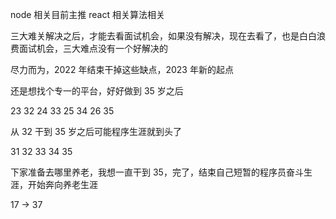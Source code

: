 node 相关目前主推 react 相关算法相关

三大难关解决之后，才能去看面试机会，如果没有解决，现在去看了，也是白白浪费面试机会，三大难点没有一个好解决的

尽力而为，2022 年结束干掉这些缺点，2023 年新的起点

还是想找个专一的平台，好好做到 35 岁之后

23 32 24 33 25 34 26 35

从 32 干到 35 岁之后可能程序生涯就到头了

31 32 33 34 35

下家准备去哪里养老，我想一直干到 35，完了，结束自己短暂的程序员奋斗生涯，开始奔向养老生涯

17 -> 37
